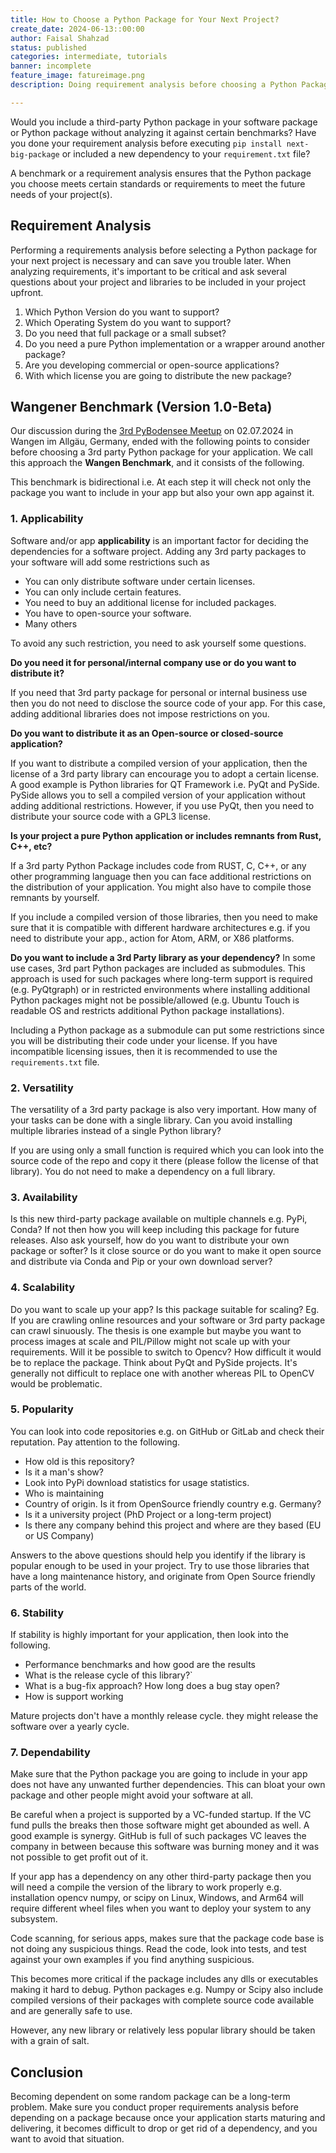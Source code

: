 ```yaml
---
title: How to Choose a Python Package for Your Next Project?
create_date: 2024-06-13::00:00
author: Faisal Shahzad
status: published
categories: intermediate, tutorials
banner: incomplete
feature_image: fatureimage.png
description: Doing requirement analysis before choosing a Python Package for Your Next Project is necessary and can save you a huge hassle afterward.

---
```


Would you include a third-party Python package in your software package or Python package without analyzing it against certain benchmarks? Have you done your requirement analysis before executing `pip install next-big-package` or included a new dependency to your `requirement.txt` file? 

A benchmark or a requirement analysis ensures that the Python package you choose meets certain standards or requirements to meet the future needs of your project(s).


## Requirement Analysis

Performing a requirements analysis before selecting a Python package for your next project is necessary and can save you trouble later. When analyzing requirements, it's important to be critical and ask several questions about your project and libraries to be included in your project upfront.

1. Which Python Version do you want to support?
2. Which Operating System do you want to support?
3. Do you need that full package or a small subset?
4. Do you need a pure Python implementation or a wrapper around another package?
5. Are you developing commercial or open-source applications?
6. With which license you are going to distribute the new package?


## Wangener Benchmark (Version 1.0-Beta)

Our discussion during the [3rd PyBodensee Meetup](/meetups/meetup-3-python-code-organization/) on 02.07.2024 in Wangen im Allgäu, Germany, ended with the following points to consider before choosing a 3rd party Python package for your application. We call this approach the **Wangen Benchmark**, and it consists of the following.

This benchmark is bidirectional i.e. At each step it will check not only the package you want to include in your app but also your own app against it.

### 1. Applicability

Software and/or app **applicability** is an important factor for deciding the dependencies for a software project. Adding any 3rd party packages to your software will add some restrictions such as

- You can only distribute software under certain licenses.
- You can only include certain features.
- You need to buy an additional license for included packages.
- You have to open-source your software.
- Many others

To avoid any such restriction, you need to ask yourself some questions. 

**Do you need it for personal/internal company use or do you want to distribute it?**

If you need that 3rd party package for personal or internal business use then you do not need to disclose the source code of your app. For this case, adding additional libraries does not impose restrictions on you.  

**Do you want to distribute it as an Open-source or closed-source application?**

If you want to distribute a compiled version of your application, then the license of a 3rd party library can encourage you to adopt a certain license. A good example is Python libraries for QT Framework i.e. PyQt and PySide. PySide allows you to sell a compiled version of your application without adding additional restrictions. However, if you use PyQt, then you need to distribute your source code with a GPL3 license. 

**Is your project a pure Python application or includes remnants from Rust, C++, etc?**

If a 3rd party Python Package includes code from RUST, C, C++, or any other programming language then you can face additional restrictions on the distribution of your application. You might also have to compile those remnants by yourself. 

If you include a compiled version of those libraries, then you need to make sure that it is compatible with different hardware architectures e.g. if you need to distribute your app., action for Atom, ARM, or X86 platforms.

**Do you want to include a 3rd Party library as your dependency?**
In some use cases, 3rd part Python packages are included as submodules. This approach is used for such packages where long-term support is required (e.g. PyQtgraph) or in restricted environments where installing additional Python packages might not be possible/allowed (e.g. Ubuntu Touch is readable OS and restricts additional Python package installations). 

Including a Python package as a submodule can put some restrictions since you will be distributing their code under your license. If you have incompatible licensing issues, then it is recommended to use the ``requirements.txt`` file.

### 2. Versatility

The versatility of a 3rd party package is also very important. How many of your tasks can be done with a single library. Can you avoid installing multiple libraries instead of a single Python library?

If you are using only a small function is required which you can look into the source code of the repo and copy it there (please follow the license of that library). You do not need to make a dependency on a full library. 

### 3. Availability

Is this new third-party package available on multiple channels e.g. PyPi, Conda? If not then how you will keep including this package for future releases. 
Also ask yourself, how do you want to distribute your own package or softer? Is it close source or do you want to make it open source and distribute via Conda and Pip or your own download server?

### 4. Scalability

Do you want to scale up your app? Is this package suitable for scaling? 
Eg. If you are crawling online resources and your software or 3rd party package can crawl sinuously. The thesis is one example but maybe you want to process images at scale and PIL/Pillow might not scale up with your requirements. Will it be possible to switch to Opencv?
How difficult it would be to replace the package. Think about PyQt and PySide projects. It's generally not difficult to replace one with another whereas PIL to OpenCV would be problematic.

### 5. Popularity

You can look into code repositories e.g. on GitHub or GitLab and check their reputation. Pay attention to the following.

- How old is this repository?
- Is it a man's show?
- Look into PyPi download statistics for usage statistics.
- Who is maintaining
 - Country of origin. Is it from OpenSource friendly country e.g. Germany?
 - Is it a university project (PhD Project or a long-term project)
 - Is there any company behind this project and where are they based (EU or US Company)

Answers to the above questions should help you identify if the library is popular enough to be used in your project. Try to use those libraries that have a long maintenance history, and originate from Open Source friendly parts of the world. 

### 6. Stability

If stability is highly important for your application, then look into the following.

- Performance benchmarks and how good are the results
- What is the release cycle of this library?`
- What is a bug-fix approach? How long does a bug stay open?
- How is support working

Mature projects don't have a monthly release cycle. they might release the software over a yearly cycle. 
    

### 7. Dependability

Make sure that the Python package you are going to include in your app does not have any unwanted further dependencies. This can bloat your own package and other people might avoid your software at all.

Be careful when a project is supported by a VC-funded startup. If the VC fund pulls the breaks then those software might get abounded as well. A good example is synergy. GitHub is full of such packages VC leaves the company in between because this software was burning money and it was not possible to get profit out of it.

If your app has a dependency on any other third-party package then you will need a compile the version of the library to work properly e.g. installation opencv numpy, or scipy on Linux, Windows, and Arm64 will require different wheel files when you want to deploy your system to any subsystem.

Code scanning, for serious apps, makes sure that the package code base is not doing any suspicious things. Read the code, look into tests, and test against your own examples if you find anything suspicious. 

This becomes more critical if the package includes any dlls or executables making it hard to debug. Python packages e.g. Numpy or Scipy also include compiled versions of their packages with complete source code available and are generally safe to use.

However, any new library or relatively less popular library should be taken with a grain of salt. 

## Conclusion

Becoming dependent on some random package can be a long-term problem. Make sure you conduct proper requirements analysis before depending on a package because once your application starts maturing and delivering, it becomes difficult to drop or get rid of a dependency, and you want to avoid that situation.